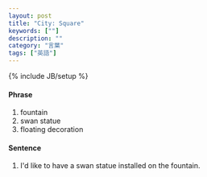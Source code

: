 ```yaml
---
layout: post
title: "City: Square"
keywords: [""]
description: ""
category: "言葉"
tags: ["英語"]
---
```

{% include JB/setup %}

#### Phrase
1. fountain
2. swan statue
3. floating decoration


#### Sentence
1. I'd like to have a swan statue installed on the fountain.





